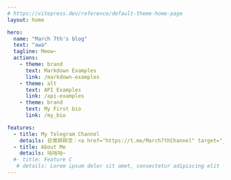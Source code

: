 ```yaml
---
# https://vitepress.dev/reference/default-theme-home-page
layout: home

hero:
  name: "March 7th's blog"
  text: "awa"
  tagline: Meow~
  actions:
    - theme: brand
      text: Markdown Examples
      link: /markdown-examples
    - theme: alt
      text: API Examples
      link: /api-examples
    - theme: brand
      text: My First bio 
      link: /my_bio

features:
  - title: My Telegram Channel
    details: 日常碎碎念：<a href="https://t.me/March7thChannel" target="_alt">@March7thChannel</a> 
  - title: About Me
    details: 咕咕咕~
  #- title: Feature C
   # details: Lorem ipsum dolor sit amet, consectetur adipiscing elit
---
```

